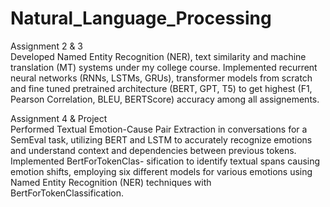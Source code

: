 # Natural_Language_Processing

Assignment 2 & 3 <br>
Developed Named Entity Recognition (NER), text similarity and machine translation (MT) systems under my college course.
Implemented recurrent neural networks (RNNs, LSTMs, GRUs), transformer models from scratch and fine tuned pretrained
architecture (BERT, GPT, T5) to get highest (F1, Pearson Correlation, BLEU, BERTScore) accuracy among all assignements.

Assignment 4 & Project <br>
Performed Textual Emotion-Cause Pair Extraction in conversations for a SemEval task, utilizing BERT and LSTM to accurately
recognize emotions and understand context and dependencies between previous tokens. Implemented BertForTokenClas-
sification to identify textual spans causing emotion shifts, employing six different models for various emotions using Named
Entity Recognition (NER) techniques with BertForTokenClassification.
